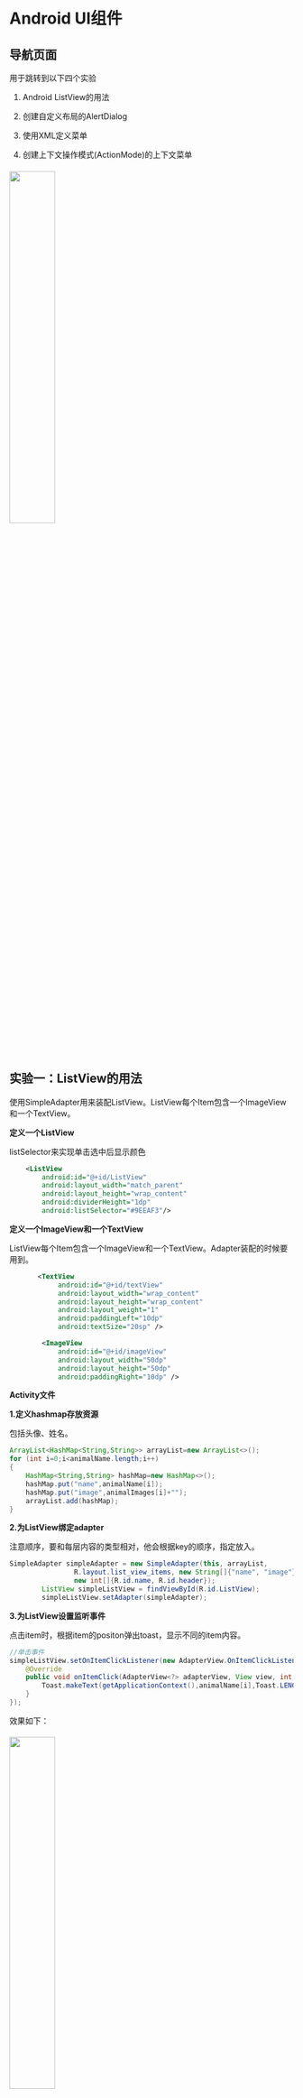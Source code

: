# Android UI组件
## 导航页面

用于跳转到以下四个实验

1. Android ListView的用法

2. 创建自定义布局的AlertDialog

3. 使用XML定义菜单

4. 创建上下文操作模式(ActionMode)的上下文菜单

###### <img src="./image/1.png" width="40%" />

## 实验一：ListView的用法
使用SimpleAdapter用来装配ListView。ListView每个Item包含一个ImageView和一个TextView。

**定义一个ListView**

listSelector来实现单击选中后显示颜色

```xml
    <ListView
        android:id="@+id/ListView"
        android:layout_width="match_parent"
        android:layout_height="wrap_content"
        android:dividerHeight="1dp"
        android:listSelector="#9EEAF3"/>
```

**定义一个ImageView和一个TextView**

ListView每个Item包含一个ImageView和一个TextView。Adapter装配的时候要用到。

```xml
       <TextView
            android:id="@+id/textView"
            android:layout_width="wrap_content"
            android:layout_height="wrap_content"
            android:layout_weight="1"
            android:paddingLeft="10dp"
            android:textSize="20sp" />

        <ImageView
            android:id="@+id/imageView"
            android:layout_width="50dp"
            android:layout_height="50dp"
            android:paddingRight="10dp" />
```

**Activity文件**

**1.定义hashmap存放资源**

包括头像、姓名。

```java
ArrayList<HashMap<String,String>> arrayList=new ArrayList<>();
for (int i=0;i<animalName.length;i++)
{
    HashMap<String,String> hashMap=new HashMap<>();
    hashMap.put("name",animalName[i]);
    hashMap.put("image",animalImages[i]+"");
    arrayList.add(hashMap);
}
```

**2.为ListView绑定adapter**

注意顺序，要和每层内容的类型相对，他会根据key的顺序，指定放入。

```java
SimpleAdapter simpleAdapter = new SimpleAdapter(this, arrayList,
                R.layout.list_view_items, new String[]{"name", "image"},
                new int[]{R.id.name, R.id.header});
        ListView simpleListView = findViewById(R.id.ListView);
        simpleListView.setAdapter(simpleAdapter);
```

**3.为ListView设置监听事件**

点击item时，根据item的positon弹出toast，显示不同的item内容。

```java
//单击事件
simpleListView.setOnItemClickListener(new AdapterView.OnItemClickListener() {
    @Override
    public void onItemClick(AdapterView<?> adapterView, View view, int i, long l) {
        Toast.makeText(getApplicationContext(),animalName[i],Toast.LENGTH_LONG).show();
    }
});
```

效果如下：

###### <img src="./image/2.png" width="40%" />



## 实验二：创建自定义布局的AlertDialog

实验步骤:
1、创建AlertDialog. Builder对象。
2、调用Builder对象的setTitle方法设置标题，setIcon方法设置图标。
3、调用Builder相关方法设置不同类型的对话框内容。
4、调用setPositiveButton、 setNegativeButton、 setNeutralButton设置多个按钮。
5、调用Builder对象的create()方法创建AlertDialog对象。
6、调用AlertDialog对象的show()方法将对话框显示出来。

```xml
<?xml version="1.0" encoding="utf-8"?>
<LinearLayout xmlns:android="http://schemas.android.com/apk/res/android"
    android:orientation="vertical"
    android:layout_width="wrap_content"
    android:layout_height="wrap_content">

    <!-- 标题栏 -->
    <ImageView
        android:src="@drawable/header_logo"
        android:layout_width="match_parent"
        android:layout_height="64dp"
        android:scaleType="center"
        android:background="#FFFFBB33"
        android:contentDescription="@string/app_name" />

    <!-- 输入用户名的文本框 -->
    <EditText
        android:id="@+id/username"
        android:inputType="textEmailAddress"
        android:layout_width="match_parent"
        android:layout_height="wrap_content"
        android:layout_marginTop="16dp"
        android:layout_marginLeft="4dp"
        android:layout_marginRight="4dp"
        android:layout_marginBottom="4dp"
        android:hint="@string/username" />
    
    <!-- 输入密码的文本框 -->
    <EditText
        android:id="@+id/password"
        android:inputType="textPassword"
        android:layout_width="match_parent"
        android:layout_height="wrap_content"
        android:layout_marginTop="4dp"
        android:layout_marginLeft="4dp"
        android:layout_marginRight="4dp"
        android:layout_marginBottom="16dp"
        android:fontFamily="sans-serif"
        android:hint="@string/password"/>
</LinearLayout>
```

dialog的布局样式：

###### <img src="./image/3.png" width="40%" />

定义一个主页面，含有一个按钮，点击，弹出dialog

```xml
<?xml version="1.0" encoding="utf-8"?>
<RelativeLayout xmlns:android="http://schemas.android.com/apk/res/android"
    android:layout_width="match_parent"
    android:layout_height="match_parent">
    <Button
        android:layout_width="wrap_content"
        android:layout_height="wrap_content"
        android:width="200dp"
        android:height="100dp"
        android:textSize="12pt"
        android:layout_centerHorizontal="true"
        android:layout_centerVertical="true"
        android:id="@+id/custom_dialog_btn"
        android:text="@string/custom_dialog_tutorial"/>
</RelativeLayout>
```

CustomDialog实现类：

```java
package com.fjnu.lcr.uicomponent;

import android.app.Activity;
import android.app.AlertDialog;
import android.content.DialogInterface;
import android.os.Bundle;
import android.view.LayoutInflater;
import android.view.View;
import android.widget.Button;

public class CustomDialog extends Activity {

    @Override
    protected void onCreate(Bundle savedInstanceState) {
        super.onCreate(savedInstanceState);
        setContentView(R.layout.activity_custom_dialog_tutorial);
        Button btn_custom_dialog = (Button)findViewById(R.id.custom_dialog_btn);
        btn_custom_dialog.setOnClickListener(new View.OnClickListener() {
            @Override
            public void onClick(View view) {
                createDialog();
            }
        });
    }

    public void createDialog() {
        AlertDialog.Builder builder = new AlertDialog.Builder(this);
        LayoutInflater inflater = getLayoutInflater();

        builder.setView(inflater.inflate(R.layout.custom_dialog, null))

                .setPositiveButton(R.string.signin, new DialogInterface.OnClickListener() {
                    @Override
                    public void onClick(DialogInterface dialog, int id) {
                    }
                })
                .setNegativeButton(R.string.cancel, new DialogInterface.OnClickListener() {
                    public void onClick(DialogInterface dialog, int id) {
                    }
                });
        builder.create();
        builder.show();
    }

}

```

效果如下：

###### <img src="./image/4.png" width="40%" />

点击后：

###### <img src="./image/5.png" width="40%" />



## 实验三：使用XML定义菜单

1.重写onOptionsItemSelected就可以实现optionmenu，

2.配合onCreateOptionsMenu就可以实现点击的功能响应。

定义xml文件：

```xml
<menu xmlns:android="http://schemas.android.com/apk/res/android">
    <item android:title="@string/menu_Font">
        <menu>
            <item
                android:id="@+id/menu_font_small"
                android:title="@string/menu_font_small"/>
            <item
                android:id="@+id/menu_font_middle"
                android:title="@string/menu_font_middle"/>
            <item
                android:id="@+id/menu_font_big"
                android:title="@string/menu_font_big"/>
        </menu>

    </item>
    <item
        android:id="@+id/menu_normal"
        android:title="@string/menu_Normal">
    </item>
    <item android:title="@string/menu_Color">
        <menu>
            <item
                android:id="@+id/menu_color_red"
                android:title="@string/menu_color_red" />
            <item
                android:id="@+id/menu_color_black"
                android:title="@string/menu_color_black"/>
        </menu>
    </item>
</menu>
```

重写回调方法：

```java
public boolean onOptionsItemSelected(MenuItem item) {
        switch (item.getItemId()) {
            case R.id.menu_font_small:
                tv_test.setTextSize(10*2);
                break;
            case R.id.menu_font_middle:
                tv_test.setTextSize(16*2);
                break;
            case R.id.menu_font_big:
                tv_test.setTextSize(20*2);
                break;
            case R.id.menu_normal:
                Toast.makeText(XmlDefineMenuTutorial.this, "这是普通菜单项", Toast.LENGTH_SHORT).show();
                break;
            case R.id.menu_color_red:
                tv_test.setTextColor(Color.RED);
                break;
            case R.id.menu_color_black:
                tv_test.setTextColor(Color.BLACK);
                break;
        }
        return true;
    }
```

配合oncreate使用：

```java
    @Override
    protected void onCreate(Bundle savedInstanceState) {
        super.onCreate(savedInstanceState);
        setContentView(R.layout.activity_xml_define_menu_tutorial);
        tv_test = (TextView) findViewById(R.id.tv_test);
    }
```

###### <img src="./image/6.png" width="40%" />

###### <img src="./image/7.png" width="40%" />

###### <img src="./image/8.png" width="40%" />

###### <img src="./image/10.png" width="40%" />



## 实验四：创建ActionMode模式的上下文菜单

上下文操作模式是Android3.0以后添加新特性，是上下文菜单的首选模式。

应用如何调用上下文操作模式以及如何定义每个操作的行为，具体取决于您的设计。 设计基本上分为两种：


- 针对单个任意视图的上下文操作。
- 针对 ListView 或 GridView 中项目组的批处理上下文操作（允许用户选择多个项目并针对所有项目执行操作）。

这里演示在 ListView 或 GridView 中启用批处理上下文操作

如果在 ListView 或 GridView 中有一组项目（或 AbsListView 的其他扩展），且需要允许用户执行批处理操作，则

应：

- 实现 AbsListView.MultiChoiceModeListener 接口，并使用 setMultiChoiceModeListener() 为视图组设置该接口。在侦听器的回调方法中，您既可以为上下文操作栏指定操作，也可以响应操作项目的点击事件，还可以处理从 ActionMode.Callback 接口继承的其他回调。
- 使用 CHOICE_MODE_MULTIPLE_MODAL 参数调用 setChoiceMode()。

**成员函数有：**

onItemCheckedStateChanged（响应列表每行点击或者状态改变）、onActionItemClicked（响应顶部菜单栏的点击事件）、onCreateActionMode（创建时初始化，只执行一次）、onPrepareActionMode（每次使用时调用）、onDestroyActionMode（清理）

**一些语句：**

使菜单项一直显示在ActionBar上

```xml
app:showAsAction="always"
```

设置多选模式

```
list.setChoiceMode(ListView.CHOICE_MODE_MULTIPLE_MODAL);
```

**关键代码：**

```java
        listView.setChoiceMode(ListView.CHOICE_MODE_MULTIPLE_MODAL);
        listView.setMultiChoiceModeListener(new AbsListView.MultiChoiceModeListener() {

             /*
             * 可在此方法中监听标题栏Menu的监听，从而进行相应操作
             * 设置actionMode菜单每个按钮的点击事件
             */
            @Override
            public boolean onActionItemClicked(ActionMode mode, MenuItem item) {
                switch (item.getItemId()) {
                    case R.id.menu_delete:
                        num = 0;
                        mode.finish(); 
                        return true;
                    case R.id.menu_select:
                        num = names.length;
                        selectAll();
                        adapter.notifyDataSetChanged();
                    default:
                        return false;
                }
            }

             /*
             * 参数：ActionMode是长按后出现的标题栏
             * 		positon是当前选中的item的序号
             *		id 是当前选中的item的id
             *		checked 如果是选中事件则为true，如果是取消事件则为false
             */
              @Override
            public void onItemCheckedStateChanged(ActionMode mode, int position,
                                                  long id, boolean checked) {
                if (checked == true) {
                    listItem.get(position).setState(true);
                    adapter.notifyDataSetChanged();
                    num++;
                } else {
                    listItem.get(position).setState(false);
                    adapter.notifyDataSetChanged();
                    num--;
                }
                mode.setTitle("  " + num + " Selected");
            }
            
            public void selectAll() {
                for(int i = 0; i < names.length; i++){
                    listItem.get(i).setState(true);
                }
            }
            
            /*
             * 参数：ActionMode是长按后出现的标题栏
             * 		Menu是标题栏的菜单内容
             */
            @Override
            public boolean onCreateActionMode(ActionMode mode, Menu menu) {
                MenuInflater inflater = mode.getMenuInflater();
                inflater.inflate(R.menu.activity_action_mode, menu);
                return true;
            }

            /*
             * 可在此方法中进行标题栏UI的创建和更新
             */
            @Override
            public boolean onPrepareActionMode(ActionMode mode, Menu menu) {
                refresh();
                adapter.notifyDataSetChanged();
                return false;
            }
            
             @Override
            public void onDestroyActionMode(ActionMode mode) {
                refresh();
                adapter.notifyDataSetChanged();
            }

            public void refresh() {
                for(int i = 0; i < names.length; i++){
                    listItem.get(i).setState(false);
                }
            }
            
        });
```

为了达到取消选择的效果：

**需要重写adapter**

创建一个hashmap用于记录是否选中，与action mode的onItemCheckedStateChanged方法搭配使用。就可以获取item状态，从而进行删除等操作。

```java
private class SelectionAdapter extends ArrayAdapter<String> {

        private HashMap<Integer, Boolean> mSelection = new HashMap<Integer, Boolean>();

        public SelectionAdapter(Context context, int resource,
                                int textViewResourceId, String[] objects) {
            super(context, resource, textViewResourceId, objects);
        }

        public void setNewSelection(int position, boolean value) {
            mSelection.put(position, value);
            notifyDataSetChanged();
        }

        public boolean isPositionChecked(int position) {
            Boolean result = mSelection.get(position);
            return result == null ? false : result;
        }

        public Set<Integer> getCurrentCheckedPosition() {
            return mSelection.keySet();
        }

        public void removeSelection(int position) {
            mSelection.remove(position);
            notifyDataSetChanged();
        }

        public void clearSelection() {
            mSelection = new HashMap<Integer, Boolean>();
            notifyDataSetChanged();
        }

        @Override
        public View getView(int position, View convertView, ViewGroup parent) {
            View v = super.getView(position, convertView, parent);
            v.setBackgroundColor(getResources().getColor(android.R.color.background_light)); 

            if (mSelection.get(position) != null) {
                v.setBackgroundColor(getResources().getColor(android.R.color.holo_blue_light));
            }
            return v;
        }
    }
```



**演示结果：**

初始：

###### <img src="./image/12.png" width="40%" />

长按列表项：

###### <img src="./image/11.png" width="40%" />

点击垃圾桶取消：

###### <img src="./image/13.png" width="40%" />